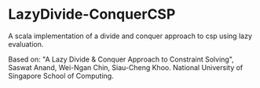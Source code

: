 # LazyDivide-ConquerCSP
A scala implementation of a divide and conquer approach to csp using lazy evaluation.

Based on: "A Lazy Divide & Conquer Approach to Constraint Solving", Saswat Anand, Wei-Ngan Chin, Siau-Cheng Khoo.  National University of Singapore School of Computing.
